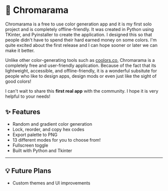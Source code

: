 # 🎨 Chromarama

Chromarama is a free to use color generation app and it is my first solo project and is completely offline-friendly. It was created in Python using TKinter, and Pyinstaller to create the application. I designed this so that people didn't have to spend their hard earned money on some colors. I'm quite excited about the first release and I can hope sooner or later we can make it better.

Unlike other color-generating tools such as [coolors.co](https://coolors.co), Chromarama is a completely free and user-friendly application. Because of the fact that its lightweight, accessible, and offline-friendly, it is a wonderful subsitute for people who like to design apps, design mods or even just like the sight of good colors! 

I can't wait to share this **first real app** with the community. I hope it is very helpful to your needs!

## ✨ Features
- Random and gradient color generation
- Lock, reorder, and copy hex codes
- Export palette to PNG
- 13 different modes for you to choose from!
- Fullscreen toggle
- Built with Python and Tkinter

---

## 💡 Future Plans
- Custom themes and UI improvements

